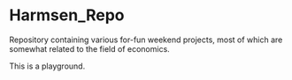 # Harmsen_Repo

Repository containing various for-fun weekend projects, most of which are somewhat related to the field of economics.

This is a playground.
